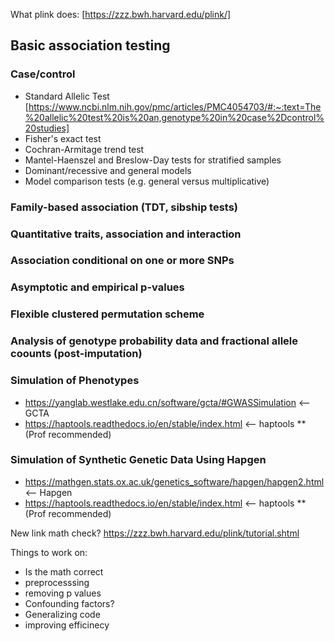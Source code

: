 

What plink does:
[https://zzz.bwh.harvard.edu/plink/]

## Basic association testing
### Case/control
- Standard Allelic Test [https://www.ncbi.nlm.nih.gov/pmc/articles/PMC4054703/#:~:text=The%20allelic%20test%20is%20an,genotype%20in%20case%2Dcontrol%20studies]
- Fisher's exact test
- Cochran-Armitage trend test
- Mantel-Haenszel and Breslow-Day tests for stratified samples
- Dominant/recessive and general models
- Model comparison tests (e.g. general versus multiplicative)

### Family-based association (TDT, sibship tests)
### Quantitative traits, association and interaction
### Association conditional on one or more SNPs
### Asymptotic and empirical p-values
### Flexible clustered permutation scheme
### Analysis of genotype probability data and fractional allele coounts (post-imputation)

### Simulation of Phenotypes
- https://yanglab.westlake.edu.cn/software/gcta/#GWASSimulation <-- GCTA
- https://haptools.readthedocs.io/en/stable/index.html <-- haptools ** (Prof recommended)

### Simulation of Synthetic Genetic Data Using Hapgen
- https://mathgen.stats.ox.ac.uk/genetics_software/hapgen/hapgen2.html <-- Hapgen
- https://haptools.readthedocs.io/en/stable/index.html <-- haptools ** (Prof recommended)


New link math check?
https://zzz.bwh.harvard.edu/plink/tutorial.shtml

Things to work on:
- Is the math correct
- preprocesssing
- removing p values
- Confounding factors?
- Generalizing code
- improving efficinecy

